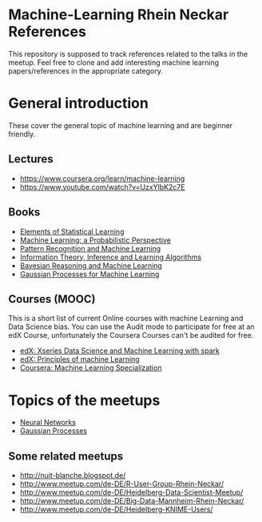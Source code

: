 # Machine-Learning Rhein Neckar References

This repository is supposed to track references related to the talks in the meetup. Feel free to clone and add interesting machine learning papers/references in the appropriate category.

# General introduction

These cover the general topic of machine learning and are beginner friendly.

## Lectures

- https://www.coursera.org/learn/machine-learning
- https://www.youtube.com/watch?v=UzxYlbK2c7E

## Books

- [Elements of Statistical Learning](http://statweb.stanford.edu/~tibs/ElemStatLearn/)
- [Machine Learning: a Probabilistic Perspective](https://www.cs.ubc.ca/~murphyk/MLbook/)
- [Pattern Recognition and Machine Learning](https://www.springer.com/de/book/9780387310732)
- [Information Theory, Inference and Learning Algorithms](http://www.inference.phy.cam.ac.uk/mackay/itila/)
- [Bayesian Reasoning and Machine Learning](http://web4.cs.ucl.ac.uk/staff/D.Barber/pmwiki/pmwiki.php?n=Brml.HomePage)
- [Gaussian Processes for Machine Learning](http://www.gaussianprocess.org/gpml/)

## Courses (MOOC)
This is a short list of current Online courses with machine Learning and Data Science bias.
You can use the Audit mode to participate for free at an edX Course, unfortunately the Coursera Courses can't be audited for free.

- [edX: Xseries Data Science and Machine Learning with spark](https://www.edx.org/xseries/data-science-engineering-apache-spark)
- [edX: Principles of machine Learning]( https://www.edx.org/course/principles-machine-learning-microsoft-dat203-2x)
- [Coursera: Machine Learning Specialization](https://www.coursera.org/specializations/machine-learning)

# Topics of the meetups
- [Neural Networks](NeuralNetworks.md)
- [Gaussian Processes](GaussianProcesses.md)

## Some related meetups

- http://nuit-blanche.blogspot.de/
- http://www.meetup.com/de-DE/R-User-Group-Rhein-Neckar/
- http://www.meetup.com/de-DE/Heidelberg-Data-Scientist-Meetup/
- http://www.meetup.com/de-DE/Big-Data-Mannheim-Rhein-Neckar/
- http://www.meetup.com/de-DE/Heidelberg-KNIME-Users/
